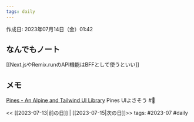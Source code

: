 ```yaml
---
tags: daily
---
```


作成日: 2023年07月14日（金）01:42

## なんでもノート
[[Next.jsやRemix.runのAPI機能はBFFとして使うといい]]

## メモ
[Pines - An Alpine and Tailwind UI Library](https://devdojo.com/pines/docs/how-to-use)
Pines UIよさそう
#🧠 


<< [[2023-07-13|前の日]] | [[2023-07-15|次の日]]>>
tags: #2023-07 #daily